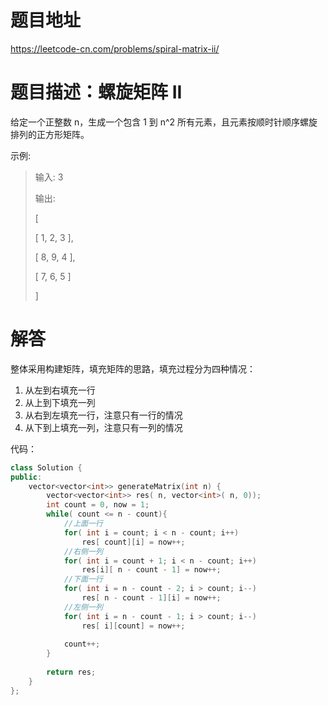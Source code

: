 # 题目地址

https://leetcode-cn.com/problems/spiral-matrix-ii/

# 题目描述：螺旋矩阵 II

给定一个正整数 n，生成一个包含 1 到 n^2 所有元素，且元素按顺时针顺序螺旋排列的正方形矩阵。

示例:
>输入: 3
>
>输出:
>
>[
>
> [ 1, 2, 3 ],
>
> [ 8, 9, 4 ],
>
> [ 7, 6, 5 ]
>
>]

# 解答

整体采用构建矩阵，填充矩阵的思路，填充过程分为四种情况：
1. 从左到右填充一行
2. 从上到下填充一列
3. 从右到左填充一行，注意只有一行的情况
4. 从下到上填充一列，注意只有一列的情况


代码：
```cpp
class Solution {
public:
    vector<vector<int>> generateMatrix(int n) {
        vector<vector<int>> res( n, vector<int>( n, 0));
        int count = 0, now = 1;
        while( count <= n - count){
            //上面一行
            for( int i = count; i < n - count; i++)
                res[ count][i] = now++;
            //右侧一列
            for( int i = count + 1; i < n - count; i++)
                res[i][ n - count - 1] = now++;
            //下面一行
            for( int i = n - count - 2; i > count; i--)
                res[ n - count - 1][i] = now++;
            //左侧一列
            for( int i = n - count - 1; i > count; i--)
                res[ i][count] = now++;
            
            count++;
        }
        
        return res;
    }
};
```
